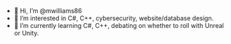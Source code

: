 - 👋 Hi, I’m @mwilliams86
- 👀 I’m interested in C#, C++, cybersecurity, website/database design.
- 🌱 I’m currently learning C#, C++, debating on whether to roll with Unreal or Unity.
<!--- - 💞️ I’m looking to collaborate on ...
- 📫 How to reach me ... --->

<!---
mwilliams86/mwilliams86 is a ✨ special ✨ repository because its `README.md` (this file) appears on your GitHub profile.
You can click the Preview link to take a look at your changes.
--->
